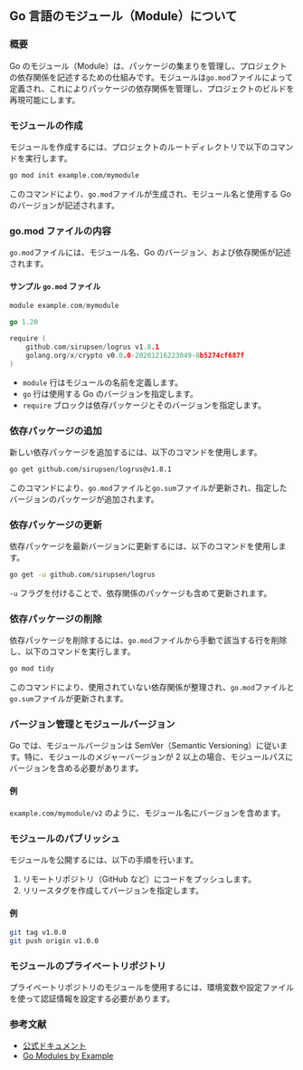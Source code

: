 ## Go 言語のモジュール（Module）について

### 概要

Go のモジュール（Module）は、パッケージの集まりを管理し、プロジェクトの依存関係を記述するための仕組みです。モジュールは`go.mod`ファイルによって定義され、これによりパッケージの依存関係を管理し、プロジェクトのビルドを再現可能にします。

### モジュールの作成

モジュールを作成するには、プロジェクトのルートディレクトリで以下のコマンドを実行します。

```sh
go mod init example.com/mymodule
```

このコマンドにより、`go.mod`ファイルが生成され、モジュール名と使用する Go のバージョンが記述されます。

### go.mod ファイルの内容

`go.mod`ファイルには、モジュール名、Go のバージョン、および依存関係が記述されます。

#### サンプル `go.mod` ファイル

```go
module example.com/mymodule

go 1.20

require (
    github.com/sirupsen/logrus v1.8.1
    golang.org/x/crypto v0.0.0-20201216223049-8b5274cf687f
)
```

-   `module` 行はモジュールの名前を定義します。
-   `go` 行は使用する Go のバージョンを指定します。
-   `require` ブロックは依存パッケージとそのバージョンを指定します。

### 依存パッケージの追加

新しい依存パッケージを追加するには、以下のコマンドを使用します。

```sh
go get github.com/sirupsen/logrus@v1.8.1
```

このコマンドにより、`go.mod`ファイルと`go.sum`ファイルが更新され、指定したバージョンのパッケージが追加されます。

### 依存パッケージの更新

依存パッケージを最新バージョンに更新するには、以下のコマンドを使用します。

```sh
go get -u github.com/sirupsen/logrus
```

`-u` フラグを付けることで、依存関係のパッケージも含めて更新されます。

### 依存パッケージの削除

依存パッケージを削除するには、`go.mod`ファイルから手動で該当する行を削除し、以下のコマンドを実行します。

```sh
go mod tidy
```

このコマンドにより、使用されていない依存関係が整理され、`go.mod`ファイルと`go.sum`ファイルが更新されます。

### バージョン管理とモジュールバージョン

Go では、モジュールバージョンは SemVer（Semantic Versioning）に従います。特に、モジュールのメジャーバージョンが 2 以上の場合、モジュールパスにバージョンを含める必要があります。

#### 例

`example.com/mymodule/v2` のように、モジュール名にバージョンを含めます。

### モジュールのパブリッシュ

モジュールを公開するには、以下の手順を行います。

1. リモートリポジトリ（GitHub など）にコードをプッシュします。
2. リリースタグを作成してバージョンを指定します。

#### 例

```sh
git tag v1.0.0
git push origin v1.0.0
```

### モジュールのプライベートリポジトリ

プライベートリポジトリのモジュールを使用するには、環境変数や設定ファイルを使って認証情報を設定する必要があります。

### 参考文献

-   [公式ドキュメント](https://golang.org/doc/go1.11#modules)
-   [Go Modules by Example](https://github.com/go-modules-by-example/index)
